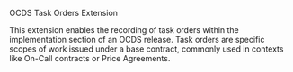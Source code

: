 OCDS Task Orders Extension

This extension enables the recording of task orders within the implementation section of an OCDS release. Task orders are specific scopes of work issued under a base contract, commonly used in contexts like On-Call contracts or Price Agreements.